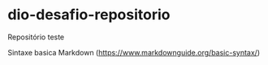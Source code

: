 # dio-desafio-repositorio
Repositório teste

Sintaxe basica Markdown (https://www.markdownguide.org/basic-syntax/)
